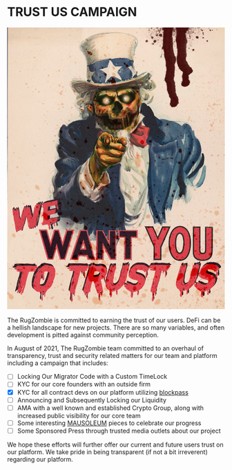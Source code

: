 # TRUST US CAMPAIGN

![](../../.gitbook/assets/wewanttrust.jpg)

The RugZombie is committed to earning the trust of our users. DeFi can be a hellish landscape for new projects. There are so many variables, and often development is pitted against community perception. 

In August of 2021, The RugZombie team committed to an overhaul of transparency, trust and security related matters for our team and platform including a campaign that includes: 

* [ ] Locking Our Migrator Code with a Custom TimeLock
* [ ] KYC for our core founders with an outside firm
* [x] KYC for all contract devs on our platform utilizing [blockpass](https://blockpass.org/)
* [ ] Announcing and Subsequently Locking our Liquidity
* [ ] AMA with a well known and established Crypto Group, along with increased public visibility for our core team
* [ ] Some interesting [MAUSOLEUM](../../basic-information/main-features/mausoleum.md) pieces to celebrate our progress
* [ ] Some Sponsored Press through trusted media outlets about our project

We hope these efforts will further offer our current and future users trust on our platform. We take pride in being transparent \(if not a bit irreverent\) regarding our platform. 

